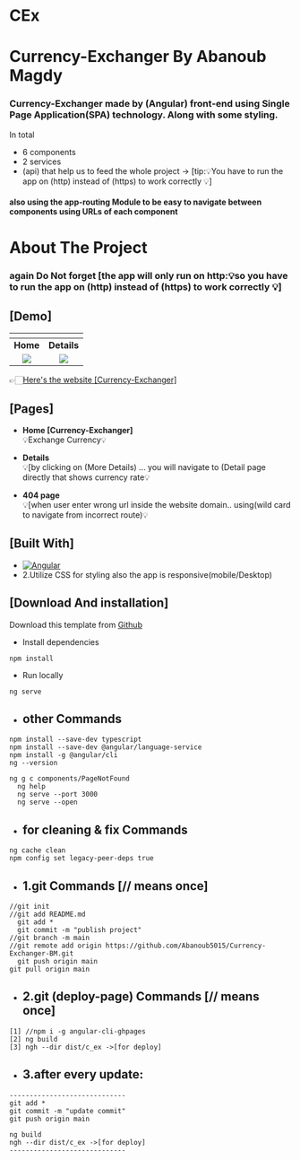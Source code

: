 # CEx
# Currency-Exchanger By Abanoub Magdy

### Currency-Exchanger made by (Angular) front-end using Single Page Application(SPA) technology. Along with some styling. 
In total 
* 6 components
* 2 services 
* (api) that help us to feed the whole project -> [tip:💡You have to run the app on (http) instead of (https) to work correctly 💡]  
#### also using the app-routing Module to be easy to navigate between components using URLs of each component


# About The Project 
### again Do Not forget [the app will only run on http:💡so you have to run the app on (http) instead of (https) to work correctly 💡]  
## [Demo]
| [![]()]() | [![]()]() | 
|:---:|:---:|
| **Home**  | **Details**  |
| [![](https://github-production-user-asset-6210df.s3.amazonaws.com/82307701/241774496-d8b075b7-cf10-4f8f-a801-3c3744bc5fa2.png)](http://abanoub5015.github.io/Currency-Exchanger-BM/) | [![](https://github-production-user-asset-6210df.s3.amazonaws.com/82307701/241774740-83a5c67f-ea80-4fbf-8423-dc7945e75f11.png)](http://abanoub5015.github.io/Currency-Exchanger-BM/) |

👉🏻[Here's the website [Currency-Exchanger]](http://abanoub5015.github.io/Currency-Exchanger-BM/)

## [Pages]

* **Home [Currency-Exchanger]** <br/>💡Exchange Currency💡

* **Details** <br/>💡[by clicking on (More Details) ... you will navigate to (Detail page directly that shows currency rate💡

* **404 page** <br/>💡[when user enter wrong url inside the website domain.. using(wild card to navigate from incorrect route)💡


## [Built With]

* [![Angular][Angular.io]][Angular-url]
* 2.Utilize  CSS for styling also the app is responsive(mobile/Desktop)

<!-- download -->
## [Download And installation]

Download this template from [Github](https://github.com/Abanoub5015/Currency-Exchanger-BM/archive/refs/heads/main.zip)


* Install dependencies
```
npm install
```
* Run locally
```
ng serve
```


* ## other Commands
```
npm install --save-dev typescript     
npm install --save-dev @angular/language-service
npm install -g @angular/cli 
ng --version 
  
ng g c components/PageNotFound   
  ng help 
  ng serve --port 3000 
  ng serve --open       
```

* ## for cleaning & fix Commands
```
ng cache clean 
npm config set legacy-peer-deps true  
```

* ## 1.git Commands [// means once]
```
//git init 
//git add README.md  
  git add *
  git commit -m "publish project"  
//git branch -m main 
//git remote add origin https://github.com/Abanoub5015/Currency-Exchanger-BM.git
  git push origin main
git pull origin main 
```

* ## 2.git (deploy-page) Commands [// means once]
```
[1] //npm i -g angular-cli-ghpages
[2] ng build 
[3] ngh --dir dist/c_ex ->[for deploy]
```


* ## 3.after every update:
```
-----------------------------
git add *
git commit -m "update commit"
git push origin main

ng build
ngh --dir dist/c_ex ->[for deploy]
-----------------------------
```




[Angular.io]: https://img.shields.io/badge/Angular-DD0031?style=for-the-badge&logo=angular&logoColor=white
[Angular-url]: https://angular.io/

